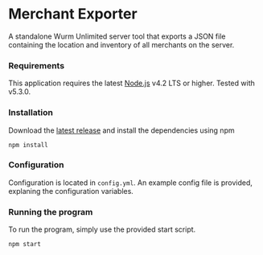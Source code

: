 # Merchant Exporter

A standalone Wurm Unlimited server tool that exports a JSON file containing the location and inventory of all merchants on the server.

### Requirements

This application requires the latest [Node.js](http://nodejs.org) v4.2 LTS or higher. Tested with v5.3.0.

### Installation

Download the [latest release](https://github.com/woubuc/wu-merchant-exporter/releases) and install the dependencies using npm

    npm install


### Configuration

Configuration is located in `config.yml`. An example config file is provided, explaning the configuration variables.

### Running the program

To run the program, simply use the provided start script.

    npm start